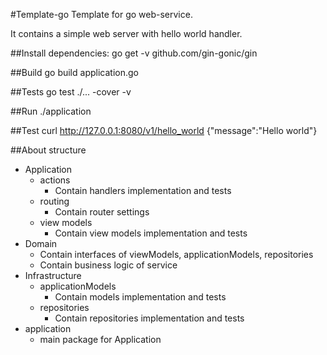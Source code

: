 #Template-go
Template for go web-service.

It contains a simple web server with hello world handler.

##Install dependencies:
go get -v github.com/gin-gonic/gin

##Build
go build application.go

##Tests
go test ./... -cover -v

##Run
./application

##Test
curl http://127.0.0.1:8080/v1/hello_world
{"message":"Hello world"}

##About structure
- Application
  - actions
    - Contain handlers implementation and tests
  - routing
    - Contain router settings
  - view models
    - Contain view models implementation and tests
- Domain
  - Contain interfaces of viewModels, applicationModels, repositories
  - Contain business logic of service
- Infrastructure
  - applicationModels
    - Contain models implementation and tests
  - repositories
    - Contain repositories implementation and tests
- application
  - main package for Application
